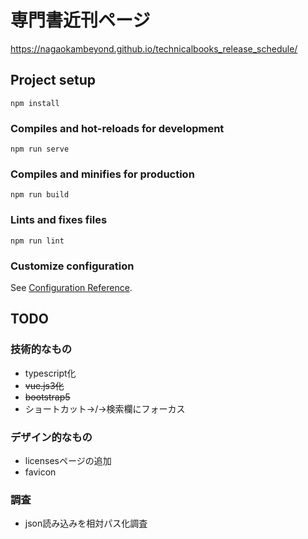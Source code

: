 # 専門書近刊ページ

https://nagaokambeyond.github.io/technicalbooks_release_schedule/

## Project setup
```
npm install
```

### Compiles and hot-reloads for development
```
npm run serve
```

### Compiles and minifies for production
```
npm run build
```

### Lints and fixes files
```
npm run lint
```

### Customize configuration
See [Configuration Reference](https://cli.vuejs.org/config/).

## TODO
### 技術的なもの
- typescript化
- ~~vue.js3化~~
- ~~bootstrap5~~
- ショートカット→/→検索欄にフォーカス

### デザイン的なもの
- licensesページの追加
- favicon

 ### 調査
- json読み込みを相対パス化調査
